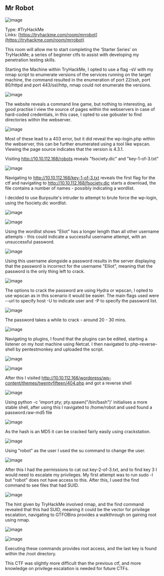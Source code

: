 ## Mr Robot

![image](https://user-images.githubusercontent.com/74746341/170728675-20d8c6bf-2d55-4efe-ae95-9a25a6a9b9ed.png)

Type: #TryHackMe <br>
Links: [https://tryhackme.com/room/mrrobot](https://tryhackme.com/room/mrrobot) <br>

This room will allow me to start completing the ‘Starter Series’ on TryHackMe; a series of beginner ctfs to assist with developing my penetration testing skills.

Starting the Machine within TryHackMe, I opted to use a flag -sV with my nmap script to enumerate versions of the services running on the target machine, the command resulted in the enumeration of port 22/ssh, port 80/httpd and port 443/ssl/http, nmap could not enumerate the versions.

![image](https://user-images.githubusercontent.com/74746341/170729074-7679a44c-c1a9-4ac9-8658-81ce7f6f370d.png)

The website reveals a command line game, but nothing to interesting, as good practise I view the source of pages within the webservers in case of hard-coded credentials, in this case, I opted to use gobuster to find directories within the webserver.

![image](https://user-images.githubusercontent.com/74746341/170729623-3dce7ab6-1bba-4733-8949-132218f9e894.png)

Most of these lead to a 403 error, but it did reveal the wp-login.php within the webserver, this can be further enumerated using a tool like wpscan. Viewing the page source indicates that the version is 4.3.1.

Visiting http://10.10.112.168/robots reveals "fsociety.dic" and "key-1-of-3.txt"

![image](https://user-images.githubusercontent.com/74746341/170730642-26dc608f-ed4d-43a5-bb97-c394ac559893.png)

Navigating to http://10.10.112.168/key-1-of-3.txt reveals the first flag for the ctf and navigating to http://10.10.112.168/fsociety.dic starts a download, the file contains a number of names - possibly indicating a wordlist.

I decided to use Burpsuite's intruder to attempt to brute force the wp-login, using the fsociety.dic wordlist.

![image](https://user-images.githubusercontent.com/74746341/170731468-087ba69b-f20e-43d8-85f4-6fb68ccf04ed.png)
 
![image](https://user-images.githubusercontent.com/74746341/170731409-b7210bd4-dcb4-4872-88fa-6abea3da396b.png)

Using the wordlist shows "Eliot" has a longer length than all other username attempts - this could indicate a successful username attempt, with an unsuccessful password.

![image](https://user-images.githubusercontent.com/74746341/170731842-ac737feb-6df1-4ff5-8169-148c2c1b8650.png)

Using this username alongside a password results in the server displaying that the password is incorrect for the username "Elliot", meaning that the password is the only thing left to crack.

![image](https://user-images.githubusercontent.com/74746341/170732053-8827fb7c-9adb-457b-8c83-4942f1baf14f.png)

The options to crack the password are using Hydra or wpscan, I opted to use wpscan as in this scenario it would be easier. The main flags used were --url to specify host -U to indicate user and -P to specify the password list.

![image](https://user-images.githubusercontent.com/74746341/170732741-1e566a01-1ac5-48f2-b740-5009998d2523.png)

The password takes a while to crack - around 20 - 30 mins.

![image](https://user-images.githubusercontent.com/74746341/170735325-e11639c5-a66e-412c-830d-e79d085da820.png)

Navigating to plugins, I found that the plugins can be edited, starting a listener on my host machine using Netcat. I then navigated to php-reverse-shell by pentestmonkey and uploaded the script.

![image](https://user-images.githubusercontent.com/74746341/170735725-8c548048-5eae-444c-a6ce-fc246f3c8895.png)

![image](https://user-images.githubusercontent.com/74746341/170735603-5067def7-a4cb-4069-b422-c2d84f48546f.png)

After this I visited http://10.10.112.168/wordpress/wp-content/themes/twentyfifteen/404.php and got a reverse shell

![image](https://user-images.githubusercontent.com/74746341/170736286-ba46c62c-9bfd-491c-94f7-e1933c668f1c.png)

Using python -c 'import pty; pty.spawn("/bin/bash")' initialises a more stable shell, after using this I navigated to /home/robot and used found a password.raw-md5 file

![image](https://user-images.githubusercontent.com/74746341/170736594-976dde29-f0c0-4a39-a2ff-7174664de26b.png)

As the hash is an MD5 it can be cracked fairly easily using crackstation.

![image](https://user-images.githubusercontent.com/74746341/170736886-b620e16e-45b9-43b9-b62f-a7d420099e88.png)

Using "robot" as the user I used the su command to change the user.

![image](https://user-images.githubusercontent.com/74746341/170737147-12cd7e22-b526-488e-bb46-a17811aa74d8.png)

After this I had the permissions to cat out key-2-of-3.txt, and to find key 3 I would need to escalate my privileges. My first attempt was to run sudo -l but "robot" does not have access to this. After this, I used the find command to see files that had SUID.

![image](https://user-images.githubusercontent.com/74746341/170737735-2ccbedb5-ebf3-462e-aa4e-d23c3c069292.png)

The hint given by TryHackMe involved nmap, and the find command revealed that this had SUID, meaning it could be the vector for privilege escalation, navigating to GTFOBins provides a walkthrough on gaining root using nmap.

![image](https://user-images.githubusercontent.com/74746341/170737951-fa305e10-fc6c-4371-9e20-99afa68c1058.png)

![image](https://user-images.githubusercontent.com/74746341/170738206-de9142f9-fa68-42b9-8288-8fd4a4912fba.png)

Executing these commands provides root access, and the last key is found within the /root directory.

This CTF was slightly more difficult than the previous ctf, and more knowledge on privilege escalation is needed for future CTFs.
